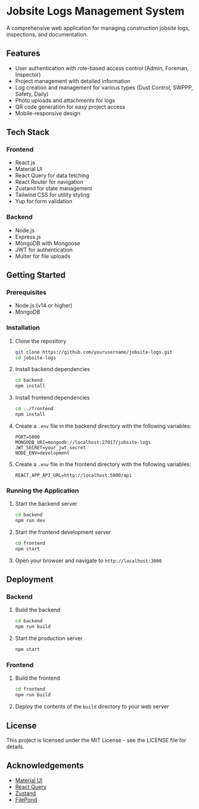# Jobsite Logs Management System

A comprehensive web application for managing construction jobsite logs, inspections, and documentation.

## Features

- User authentication with role-based access control (Admin, Foreman, Inspector)
- Project management with detailed information
- Log creation and management for various types (Dust Control, SWPPP, Safety, Daily)
- Photo uploads and attachments for logs
- QR code generation for easy project access
- Mobile-responsive design

## Tech Stack

### Frontend
- React.js
- Material UI
- React Query for data fetching
- React Router for navigation
- Zustand for state management
- Tailwind CSS for utility styling
- Yup for form validation

### Backend
- Node.js
- Express.js
- MongoDB with Mongoose
- JWT for authentication
- Multer for file uploads

## Getting Started

### Prerequisites
- Node.js (v14 or higher)
- MongoDB

### Installation

1. Clone the repository
   ```bash
   git clone https://github.com/yourusername/jobsite-logs.git
   cd jobsite-logs
   ```

2. Install backend dependencies
   ```bash
   cd backend
   npm install
   ```

3. Install frontend dependencies
   ```bash
   cd ../frontend
   npm install
   ```

4. Create a `.env` file in the backend directory with the following variables:
   ```
   PORT=5000
   MONGODB_URI=mongodb://localhost:27017/jobsite-logs
   JWT_SECRET=your_jwt_secret
   NODE_ENV=development
   ```

5. Create a `.env` file in the frontend directory with the following variables:
   ```
   REACT_APP_API_URL=http://localhost:5000/api
   ```

### Running the Application

1. Start the backend server
   ```bash
   cd backend
   npm run dev
   ```

2. Start the frontend development server
   ```bash
   cd frontend
   npm start
   ```

3. Open your browser and navigate to `http://localhost:3000`

## Deployment

### Backend
1. Build the backend
   ```bash
   cd backend
   npm run build
   ```

2. Start the production server
   ```bash
   npm start
   ```

### Frontend
1. Build the frontend
   ```bash
   cd frontend
   npm run build
   ```

2. Deploy the contents of the `build` directory to your web server

## License

This project is licensed under the MIT License - see the LICENSE file for details.

## Acknowledgements

- [Material UI](https://mui.com/)
- [React Query](https://react-query.tanstack.com/)
- [Zustand](https://github.com/pmndrs/zustand)
- [FilePond](https://pqina.nl/filepond/)